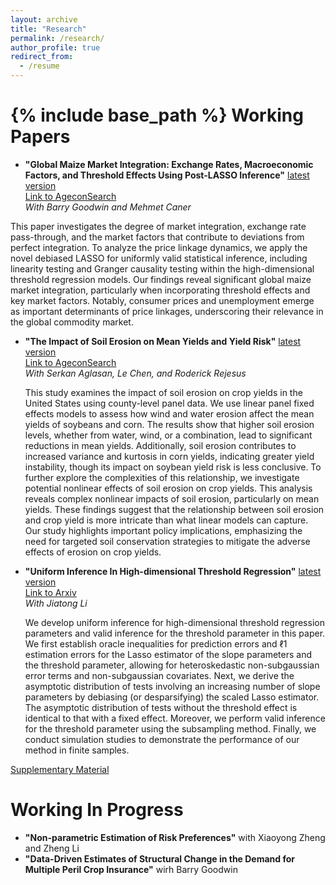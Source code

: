 ```yaml
---
layout: archive
title: "Research"
permalink: /research/
author_profile: true
redirect_from:
  - /resume
---
```


{% include base_path %}
Working Papers
======
* __"Global Maize Market Integration: Exchange Rates, Macroeconomic Factors, and Threshold Effects Using Post-LASSO Inference"__ [latest version](https://hongqiangyan.github.io/files/Yan_Goodwin_Caner_Integration_Maize_Markets.pdf)  
  [Link to AgeconSearch](https://ageconsearch.umn.edu/record/335707?ln=en&v=pdf)  
  *With Barry Goodwin and Mehmet Caner*  

 This paper investigates the degree of market integration, exchange rate pass-through, and the market factors that contribute to deviations from perfect integration. To analyze the price linkage dynamics, we apply the novel debiased LASSO for uniformly valid statistical inference, including linearity testing and Granger causality testing within the high-dimensional threshold regression models. Our findings reveal significant global maize market integration, particularly when incorporating threshold effects and key market factors. Notably, consumer prices and unemployment emerge as important determinants of price linkages, underscoring their relevance in the global commodity market.

* __"The Impact of Soil Erosion on Mean Yields and Yield Risk"__ [latest version](https://hongqiangyan.github.io/files/Yan_Aglasan_Chen_Rejesus_Erosion_Yield.pdf)  
  [Link to AgeconSearch](https://ageconsearch.umn.edu/record/343580?ln=en&v=pdf)  
  *With Serkan Aglasan, Le Chen, and Roderick Rejesus*  

  This study examines the impact of soil erosion on crop yields in the United States using county-level panel data. We use linear panel fixed effects models to assess how wind and water erosion affect the mean yields of soybeans and corn. The results show that higher soil erosion levels, whether from water, wind, or a combination, lead to significant reductions in mean yields. Additionally, soil erosion contributes to increased variance and kurtosis in corn yields, indicating greater yield instability, though its impact on soybean yield risk is less conclusive. To further explore the complexities of this relationship, we investigate potential nonlinear effects of soil erosion on crop yields. This analysis reveals complex nonlinear impacts of soil erosion, particularly on mean yields. These findings suggest that the relationship between soil erosion and crop yield is more intricate than what linear models can capture. Our study highlights important policy implications, emphasizing the need for targeted soil conservation strategies to mitigate the adverse effects of erosion on crop yields.

* __"Uniform Inference In High-dimensional Threshold Regression"__ [latest version](https://hongqiangyan.github.io/files/Li_Yan_LASSO_Threshold.pdf)  
  [Link to Arxiv](https://arxiv.org/abs/2404.08105)  
  *With Jiatong Li*  

  We develop uniform inference for high-dimensional threshold regression parameters and valid inference for the threshold parameter in this paper. We first establish oracle inequalities for prediction errors and ℓ1 estimation errors for the Lasso estimator of the slope parameters and the threshold parameter, allowing for heteroskedastic non-subgaussian error terms and non-subgaussian covariates. Next, we derive the asymptotic distribution of tests involving an increasing number of slope parameters by debiasing (or desparsifying) the scaled Lasso estimator. The asymptotic distribution of tests without the threshold effect is identical to that with a fixed effect. Moreover, we perform valid inference for the threshold parameter using the subsampling method. Finally, we conduct simulation studies to demonstrate the performance of our method in finite samples.

[Supplementary Material](https://github.com/hongqiangyan/desparsified_Lasso_threshold_reg)

Working In Progress
======
* __"Non-parametric Estimation of Risk Preferences"__ with Xiaoyong Zheng and Zheng Li
* __"Data-Driven Estimates of Structural Change in the Demand for Multiple Peril Crop Insurance"__ wirh Barry Goodwin

